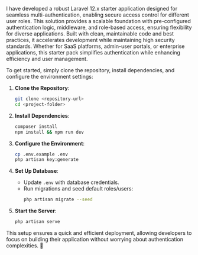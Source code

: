I have developed a robust Laravel 12.x starter application designed for seamless multi-authentication, enabling secure access control for different user roles. This solution provides a scalable foundation with pre-configured authentication logic, middleware, and role-based access, ensuring flexibility for diverse applications. Built with clean, maintainable code and best practices, it accelerates development while maintaining high security standards. Whether for SaaS platforms, admin-user portals, or enterprise applications, this starter pack simplifies authentication while enhancing efficiency and user management.  

To get started, simply clone the repository, install dependencies, and configure the environment settings:  

1. **Clone the Repository**:  
   ```bash
   git clone <repository-url>
   cd <project-folder>
   ```

2. **Install Dependencies**:  
   ```bash
   composer install  
   npm install && npm run dev  
   ```

3. **Configure the Environment**:  
   ```bash
   cp .env.example .env  
   php artisan key:generate  
   ```

4. **Set Up Database**:  
   - Update `.env` with database credentials.  
   - Run migrations and seed default roles/users:  
     ```bash
     php artisan migrate --seed  
     ```

5. **Start the Server**:  
   ```bash
   php artisan serve  
   ```

This setup ensures a quick and efficient deployment, allowing developers to focus on building their application without worrying about authentication complexities. 🚀
